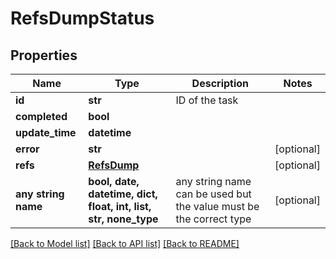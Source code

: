 # RefsDumpStatus


## Properties
Name | Type | Description | Notes
------------ | ------------- | ------------- | -------------
**id** | **str** | ID of the task | 
**completed** | **bool** |  | 
**update_time** | **datetime** |  | 
**error** | **str** |  | [optional] 
**refs** | [**RefsDump**](RefsDump.md) |  | [optional] 
**any string name** | **bool, date, datetime, dict, float, int, list, str, none_type** | any string name can be used but the value must be the correct type | [optional]

[[Back to Model list]](../README.md#documentation-for-models) [[Back to API list]](../README.md#documentation-for-api-endpoints) [[Back to README]](../README.md)


